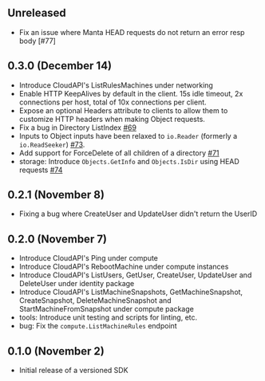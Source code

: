 ## Unreleased

- Fix an issue where Manta HEAD requests do not return an error resp body [#77]

## 0.3.0 (December 14)

- Introduce CloudAPI's ListRulesMachines under networking
- Enable HTTP KeepAlives by default in the client.  15s idle timeout, 2x
  connections per host, total of 10x connections per client.
- Expose an optional Headers attribute to clients to allow them to customize
  HTTP headers when making Object requests.
- Fix a bug in Directory ListIndex [#69](https://github.com/joyent/issues/69)
- Inputs to Object inputs have been relaxed to `io.Reader` (formerly a
  `io.ReadSeeker`) [#73](https://github.com/joyent/issues/73).
- Add support for ForceDelete of all children of a directory [#71](https://github.com/joyent/issues/71)
- storage: Introduce `Objects.GetInfo` and `Objects.IsDir` using HEAD requests [#74](https://github.com/joyent/triton-go/issues/74)

## 0.2.1 (November 8)

- Fixing a bug where CreateUser and UpdateUser didn't return the UserID

## 0.2.0 (November 7)

- Introduce CloudAPI's Ping under compute
- Introduce CloudAPI's RebootMachine under compute instances
- Introduce CloudAPI's ListUsers, GetUser, CreateUser, UpdateUser and DeleteUser under identity package
- Introduce CloudAPI's ListMachineSnapshots, GetMachineSnapshot, CreateSnapshot, DeleteMachineSnapshot and StartMachineFromSnapshot under compute package
- tools: Introduce unit testing and scripts for linting, etc.
- bug: Fix the `compute.ListMachineRules` endpoint

## 0.1.0 (November 2)

- Initial release of a versioned SDK
